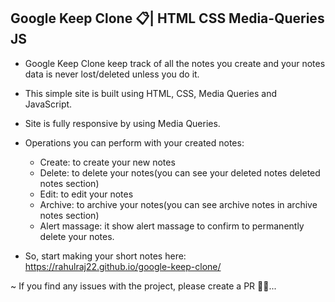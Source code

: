 ## Google Keep Clone 📋| HTML CSS Media-Queries JS
- Google Keep Clone keep track of all the notes you create and your notes data is never lost/deleted unless you do it.
- This simple site is built using HTML, CSS, Media Queries and JavaScript.
- Site is fully responsive by using Media Queries.
- Operations you can perform with your created notes:
    - Create: to create your new notes
    - Delete: to delete your notes(you can see your deleted notes deleted notes section)
    - Edit: to edit your notes
    - Archive: to archive your notes(you can see archive notes in archive notes section)
    - Alert massage: it show alert massage to confirm to permanently delete your notes.

- So, start making your short notes here: https://rahulraj22.github.io/google-keep-clone/

~ If you find any issues with the project, please create a PR 👨‍🔧...
